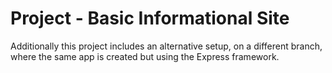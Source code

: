 # Project - Basic Informational Site

Additionally this project includes an alternative setup, on a different branch, where the same app is created but using the Express framework.
